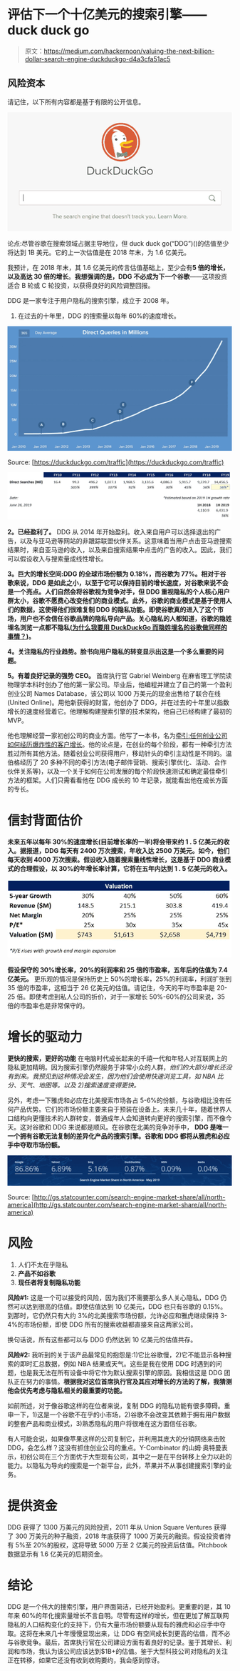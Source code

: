 # 评估下一个十亿美元的搜索引擎——duck duck go

> 原文：<https://medium.com/hackernoon/valuing-the-next-billion-dollar-search-engine-duckduckgo-d4a3cfa51ac5>

## 风险资本

请记住，以下所有内容都是基于有限的公开信息。

![](img/bebba3efbb6603c1d665edddf4176005.png)

论点:尽管谷歌在搜索领域占据主导地位，但 duck duck go(“DDG”)()的估值至少将达到 1B 美元。它的上一次估值是在 2018 年末，为 1.6 亿美元。

我预计，在 2018 年末，其 1.6 亿美元的传言估值基础上，至少会有**5 倍的增长，以及高达 30 倍的增长**。**我想强调的是，DDG 不必成为下一个谷歌**——这项投资适合 B 轮或 C 轮投资，以获得良好的风险调整回报。

DDG 是一家专注于用户隐私的搜索引擎，成立于 2008 年。

1.  在过去的十年里，DDG 的搜索量以每年 60%的速度增长。

![](img/207cf3ec81bb04b763a405bbc89f424d.png)

Source: [https://duckduckgo.com/traffic](https://duckduckgo.com/traffic)

![](img/583d8e5712c217f0d23c13bae29328f0.png)

**2。已经盈利了。** DDG 从 2014 年开始盈利。收入来自用户可以选择退出的广告，以及与亚马逊等网站的非跟踪联盟伙伴关系。这意味着当用户点击亚马逊搜索结果时，来自亚马逊的收入，以及来自搜索结果中点击的广告的收入。因此，我们可以假设收入与搜索量成线性增长。

**3。巨大的增长空间:DDG 的全球市场份额为 0.18%，而谷歌为 77%。相对于谷歌来说，DDG 是如此之小，以至于它可以保持目前的增长速度，对谷歌来说不会是一个亮点。人们自然会将谷歌视为竞争对手，但 DDG 重视隐私的个人核心用户群太小，谷歌不愿费心改变他们的商业模式。此外，谷歌的商业模式是基于使用人们的数据，这使得他们很难复制 DDG 的隐私功能。即使谷歌真的进入了这个市场，用户也不会信任谷歌品牌的隐私导向产品。关心隐私的人都知道，谷歌的隐姓埋名浏览一点都不隐私([为什么我要用 DuckDuckGo 而隐姓埋名的谷歌做同样的事情？](https://www.quora.com/Why-should-I-use-DuckDuckGo-while-Google-in-incognito-mode-does-the-same-thing))。**

**4。关注隐私的行业趋势。脸书向用户隐私的转变显示出这是一个多么重要的问题。**

**5。有着良好记录的强势 CEO。** 首席执行官 Gabriel Weinberg 在麻省理工学院读物理学本科时创办了他的第一家公司。毕业后，他编程并建立了自己的第一个盈利创业公司 Names Database，该公司以 1000 万美元的现金出售给了联合在线(United Online)。用他新获得的财富，他创办了 DDG，并在过去的十年里以指数增长的速度经营着它。他理解构建搜索引擎的技术架构，他自己已经构建了最初的 MVP。

他也理解经营一家初创公司的商业方面。他写了一本书，名为[牵引:任何创业公司如何经历爆炸性的客户增长](https://www.amazon.com/Traction-Startup-Achieve-Explosive-Customer/dp/1591848369)。他的论点是，在创业的每个阶段，都有一种牵引方法胜过所有其他方法。随着创业公司获得用户，移动针头的牵引主动性是不同的。温伯格经历了 20 多种不同的牵引方法(电子邮件营销、搜索引擎优化、活动、合作伙伴关系等)，以及一个关于如何在公司发展的每个阶段快速测试和确定最佳牵引方法的框架。人们只需看看他在 DDG 成长的 10 年记录，就能看出他在成长方面的专长。

# 信封背面估价

**未来五年以每年 30%的速度增长(目前增长率的一半)将会带来约 1 . 5 亿美元的收入。据报道，DDG 每天有 2400 万次搜索，年收入达 2500 万美元。如今，他们每天收到 4000 万次搜索。假设收入随着搜索量线性增长，这是基于 DDG 商业模式的合理假设，以 30%的年增长率计算，它将在五年内达到 1 . 5 亿美元的收入。**

![](img/daa5e536fabd26710d274ec1cd1a3cd4.png)

**假设保守的 30%增长率，20%的利润率和 25 倍的市盈率，五年后的估值为 7.4 亿美元。** 更乐观的情况是保持历史上 50%的增长率，25%的利润率，利润扩张到 35 倍的市盈率，这相当于 26 亿美元的估值。请记住，今天的平均市盈率是 20-25 倍。即使考虑到私人公司的折价，对于一家增长 50%-60%的公司来说，35 倍的市盈率也是非常保守的。

# 增长的驱动力

**更快的搜索，更好的功能** 在电脑时代成长起来的千禧一代和年轻人对互联网上的隐私更加精明。因为搜索引擎仍然服务于非常小众的人群，*他们的大部分增长还没有到来。我预见到这种情况会发生，因为他们会使用快速浏览工具，如 NBA 比分、天气、地图等。以及 2)搜索速度变得更快。*

另外，考虑一下雅虎和必应在北美搜索市场各占 5-6%的份额，与谷歌相比没有任何产品优势。它们的市场份额主要来自于预装在设备上。未来几十年，随着世界人口结构向更懂技术的人群转变，普通成年人会知道转向更好的搜索引擎，而不像今天。这对谷歌和 DDG 来说都是顺风。在谷歌在北美的竞争对手中， **DDG 是唯一一个拥有谷歌无法复制的差异化产品的搜索引擎。谷歌和 DDG 都将从雅虎和必应手中夺取市场份额。**

![](img/4dca648278c77e7af95507ba1f666858.png)

Source: [http://gs.statcounter.com/search-engine-market-share/all/north-america](http://gs.statcounter.com/search-engine-market-share/all/north-america)

# 风险

1.  人们不太在乎隐私
2.  **产品不如谷歌**
3.  **现任者将复制隐私功能**

**风险#1:** 这是一个可以接受的风险，因为我们不需要那么多人关心隐私，DDG 仍然可以达到很高的估值。即使估值达到 10 亿美元，DDG 也只有谷歌的 0.15%。到那时，它仍然只有大约 3%的北美搜索市场份额，允许必应和雅虎继续保持 3-4%的市场份额，即使 DDG 所有的搜索收益都直接来自这两家公司。

换句话说，所有这些都可以与 DDG 仍然达到 10 亿美元的估值共存。

**风险#2:** 我听到的关于该产品最常见的抱怨是:1)它比谷歌慢，2)它不能显示各种搜索的即时汇总数据，例如 NBA 结果或天气。这些是我在使用 DDG 时遇到的问题，也是我无法在所有设备中将它作为默认搜索引擎的原因。我相信这是 DDG 团队正在努力的事情。**根据我对这位首席执行官及其应对增长的方法的了解，我猜测他会优先考虑与隐私相关的最重要的功能。**

如前所述，对于像谷歌这样的在位者来说，复制 DDG 的隐私功能有很多障碍。重申一下，1)这是一个谷歌不在乎的小市场，2)谷歌不会改变其依赖于拥有用户数据的整套产品和商业模式，3)熟悉隐私的用户将很难在这方面信任谷歌。

有人可能会说，如果像苹果这样的公司复制它，并利用其庞大的分销网络来击败 DDG，会怎么样？这没有抓住创业公司的重点。Y-Combinator 的山姆·奥特曼表示，初创公司在三个方面优于大型现有公司，其中之一是在平台转移上全力以赴的能力。以隐私为导向的搜索是一个新平台，此外，苹果并不从事创建搜索引擎的业务。

# 提供资金

DDG 获得了 1300 万美元的风险投资，2011 年从 Union Square Ventures 获得了 300 万美元的种子融资，2018 年底获得了 1000 万美元的融资。假设投资者持有 5%至 20%的股权，这将导致 5000 万至 2 亿美元的投资后估值。Pitchbook 数据显示有 1.6 亿美元的后期资金。

# 结论

DDG 是一个伟大的搜索引擎，用户界面简洁，已经开始盈利。更重要的是，其 10 年来 60%的年化搜索量增长不言自明。尽管有这样的增长，但在更加了解互联网隐私的人口结构变化的支持下，仍有大量市场份额要从现有的雅虎和必应手中夺取。这将在未来几十年慢慢显现出来，让 DDG 有空间成长到更高的估值，而不必与谷歌竞争。最后，首席执行官在公司建设方面有着良好的记录。鉴于其增长、利润和市场，我认为该公司应该达到$1B+的估值。鉴于大型科技公司对隐私的关注正在转移，如果它还没有收到收购要约，我会感到惊讶。